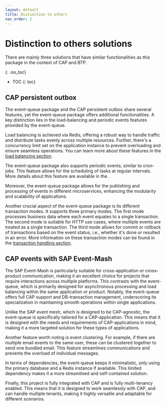 ```yaml
---
layout: default
title: Distinction to others
nav_order: 2
---
```


<!-- prettier-ignore-start -->
# Distinction to others solutions

There are mainly three solutions that have similar functionalities as this package in the context of CAP and BTP.

{: .no_toc}
<!-- prettier-ignore-end -->

<!-- prettier-ignore -->
- TOC
{: toc}

## CAP persistent outbox

The event-queue package and the CAP persistent outbox share several features, yet the event-queue package offers
additional functionalities. A key distinction lies in the load-balancing and periodic events features provided by
the event-queue.

Load balancing is achieved via Redis, offering a robust way to handle traffic and distribute tasks evenly across multiple
resources. Further, there's a concurrency limit set on the application instance to prevent overloading and ensure seamless
operations. You can learn more about these features in the [load balancing section](/event-queue/load-balancing).

The event-queue package also supports periodic events, similar to cron-jobs. This feature allows for the scheduling of
tasks at regular intervals. More details about this feature are available in the 
.

Moreover, the event-queue package allows for the publishing and processing of events in different microservices,
enhancing the modularity and scalability of applications.

Another crucial aspect of the event-queue package is its different transaction modes. It supports three primary modes.
The first mode processes business data where each event equates to a single transaction. The second mode is suitable
for HTTP use cases, where multiple events are treated as a single transaction. The third mode allows for commit or
rollback of transactions based on the event status, i.e., whether it's done or resulted in an error. More information on
these transaction modes can be found in the [transaction handling section](/event-queue/transaction-handling).

## CAP events with SAP Event-Mash

The SAP Event-Mash is particularly suitable for cross-application or cross-product communication, making it an excellent
choice for projects that require interactions across multiple platforms. This contrasts with the event-queue, which is
primarily designed for asynchronous processing and load balancing within the same application or product. Notably,
the event-queue offers full CAP support and DB-transaction management, underscoring its specialization in maintaining
smooth operations within single applications.

Unlike the SAP event mesh, which is designed to be CAP-agnostic, the event-queue is specifically tailored for a
CAP-application. This means that it is designed with the needs and requirements of CAP-applications in mind, making it a
more targeted solution for these types of applications.

Another feature worth noting is event clustering. For example, if there are multiple email events to the same user,
these can be clustered together to send one bundled email. This feature streamlines communications and prevents the
overload of individual messages.

In terms of dependencies, the event-queue keeps it minimalistic, only using the primary database and a Redis instance
if available. This limited dependency makes it a more streamlined and self-contained solution.

Finally, this project is fully integrated with CAP and is fully multi-tenancy enabled. This means that it is designed
to work seamlessly with CAP, and can handle multiple tenants, making it highly versatile and adaptable for different
scenarios.
